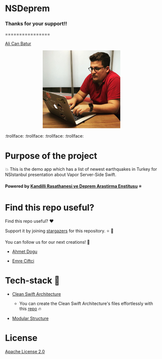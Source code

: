 # NSDeprem

### Thanks for your support!!
================

[Ali Can Batur]()

<p align="center">
<img src="images/alicanbatur.png" />
</p>
:trollface: :trollface: :trollface: :trollface:

Purpose of the project
======================

:boom: This is the demo app which has a list of newest earthquakes in Turkey for NSIstanbul presentation about Vapor Server-Side Swift.

#### Powered by [Kandilli Rasathanesi ve Deprem Arastirma Enstitusu](http://m.koeri.boun.edu.tr/dbs3/) :star: 

Find this repo useful?
======================

Find this repo useful? :heart: 

Support it by joining [stargazers](https://github.com/emrcftci/NSDeprem/stargazers) for this repository. :star: 🤩

You can follow us for our next creations! 🤩

* [Ahmet Dogu](https://github.com/vicaren)

* [Emre Ciftci](https://github.com/emrcftci)


Tech-stack :calling:
======================

* [Clean Swift Architecture](https://hackernoon.com/introducing-clean-swift-architecture-vip-770a639ad7bf)

  * You can create the Clean Swift Architecture's files effortlessly with this [repo](https://github.com/emrcftci/clean-swift-architecture-file-template) :fire:

* [Modular Structure](https://www.youtube.com/watch?v=tSXFjpio5MA)


License
=======

[Apache License 2.0](https://github.com/emrcftci/NSDeprem/blob/master/LICENSE)